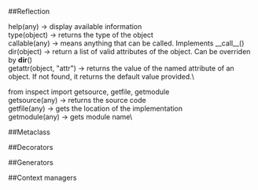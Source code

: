 
##Reflection

help(any)                ->  display available information\
type(object)             ->  returns the type of the object\
callable(any)            ->  means anything that can be called. Implements \_\_call\_\_()\
dir(object)              ->  return a list of valid attributes of the object. Can be overriden by __dir__()\
getattr(object, "attr")  ->  returns the value of the named attribute of an object. If not found, it returns the default value provided.\

from inspect import getsource, getfile, getmodule\
getsource(any)           ->  returns the source code\
getfile(any)             ->  gets the location of the implementation\
getmodule(any)           ->  gets module name\

##Metaclass



##Decorators



##Generators



##Context managers
